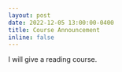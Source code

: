 ```yaml
---
layout: post
date: 2022-12-05 13:00:00-0400
title: Course Announcement
inline: false
---
```


I will give a reading course.